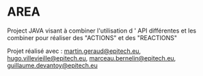 # AREA
Project JAVA visant à combiner l'utilisation d ' API différentes et les combiner pour réaliser des "ACTIONS" et des "REACTIONS"

Projet réalisé avec : martin.geraud@epitech.eu, hugo.villevieille@epitech.eu, marceau.bernelin@epitech.eu, guillaume.devantoy@epitech.eu